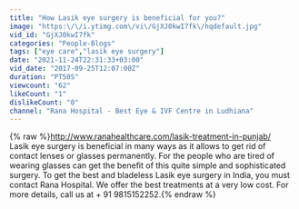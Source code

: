 ```yaml
---
title: "How Lasik eye surgery is beneficial for you?"
image: "https:\/\/i.ytimg.com\/vi\/GjXJ0kwI7fk\/hqdefault.jpg"
vid_id: "GjXJ0kwI7fk"
categories: "People-Blogs"
tags: ["eye care","lasik eye surgery"]
date: "2021-11-24T22:31:33+03:00"
vid_date: "2017-09-25T12:07:00Z"
duration: "PT50S"
viewcount: "62"
likeCount: "1"
dislikeCount: "0"
channel: "Rana Hospital - Best Eye & IVF Centre in Ludhiana"
---
```

{% raw %}<a rel="nofollow" target="blank" href="http://www.ranahealthcare.com/lasik-treatment-in-punjab/">http://www.ranahealthcare.com/lasik-treatment-in-punjab/</a><br />Lasik eye surgery is beneficial in many ways as it allows to get rid of contact lenses or glasses permanently. For the people who are tired of wearing glasses can get the benefit of this quite simple and sophisticated surgery. To get the best and bladeless Lasik eye surgery in India, you must contact Rana Hospital. We offer the best treatments at a very low cost. For more details, call us at + 91 9815152252.{% endraw %}
